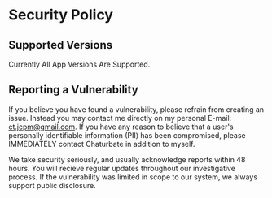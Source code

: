 # Security Policy

## Supported Versions
Currently All App Versions Are Supported.

## Reporting a Vulnerability
If you believe you have found a vulnerability, please refrain from creating an issue.  Instead you may contact me directly on my personal E-mail: ct.jcpm@gmail.com.  If you have any reason to believe that a user's personally identifiable information (PII) has been compromised, please IMMEDIATELY contact Chaturbate in addition to myself.

We take security seriously, and usually acknowledge reports within 48 hours.  You will recieve regular updates throughout our investigative process.  If the vulnerability was limited in scope to our system, we always support public disclosure.
